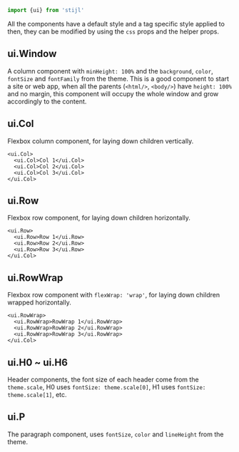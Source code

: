 
```js
import {ui} from 'stijl'
```

All the components have a default style and a tag specific style applied to then, they can be modified by using the `css` props and the helper props.

## ui.Window

A column component with `minHeight: 100%` and the `background`, `color`, `fontSize` and `fontFamily` from the theme. This is a good component to start a site or web app, when all the parents (`<html/>`, `<body/>`) have `height: 100%` and no margin, this component will occupy the whole window and grow accordingly to the content.

## ui.Col

Flexbox column component, for laying down children vertically.
```
<ui.Col>
  <ui.Col>Col 1</ui.Col>
  <ui.Col>Col 2</ui.Col>
  <ui.Col>Col 3</ui.Col>
</ui.Col>
```

<ColExample></ColExample>

## ui.Row

Flexbox row component, for laying down children horizontally.
```
<ui.Row>
  <ui.Row>Row 1</ui.Row>
  <ui.Row>Row 2</ui.Row>
  <ui.Row>Row 3</ui.Row>
</ui.Col>
```

<RowExample></RowExample>

## ui.RowWrap

Flexbox row component with `flexWrap: 'wrap'`, for laying down children wrapped horizontally.
```
<ui.RowWrap>
  <ui.RowWrap>RowWrap 1</ui.RowWrap>
  <ui.RowWrap>RowWrap 2</ui.RowWrap>
  <ui.RowWrap>RowWrap 3</ui.RowWrap>
</ui.Col>
```

<RowWrapExample></RowWrapExample>

## ui.H0 ~ ui.H6

Header components, the font size of each header come from the `theme.scale`, H0 uses `fontSize: theme.scale[0]`, H1 uses `fontSize: theme.scale[1]`, etc.

<HExample></HExample>

## ui.P

The paragraph component, uses `fontSize`, `color` and `lineHeight` from the theme.

<PExample></PExample>
